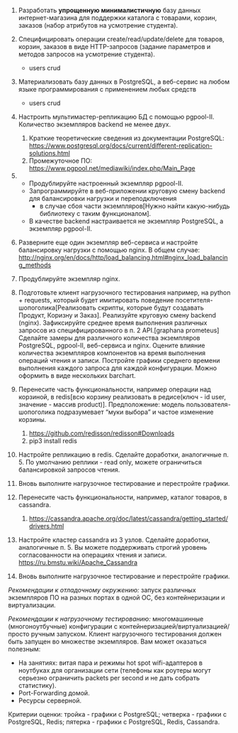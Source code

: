 1. Разработать **упрощенную минималистичную** базу данных интернет-магазина для поддержки каталога с товарами,
   корзин,
   заказов (набор атрибутов на усмотрение студента).
2. Специфицировать операции create/read/update/delete для товаров, корзин, заказов в виде HTTP-запросов (задание
   параметров и методов запросов на усмотрение студента).
    - users crud
3. Материализовать базу данных в PostgreSQL, а веб-сервис на любом языке программирования с применением любых
   средств
    - users crud
4. Настроить мультимастер-репликацию БД с помощью pgpool-II. Количество экземпляров backend не менее двух.
    1. Краткие теоретические сведения из документации
       PostgreSQL: https://www.postgresql.org/docs/current/different-replication-solutions.html
    2. Промежуточное ПО: https://www.pgpool.net/mediawiki/index.php/Main_Page

5.
    - Продублируйте настроенный экземпляр pgpool-II.
    - Запрограммируйте в веб-приложении круговую смену backend для балансировки нагрузки и переподключения
        - в случае сбоя части экземпляров[Нужно найти какую-нибудь библиотеку с таким функционалом].
    - В качестве backend настраивается не экземпляр PostgreSQL, а экземпляр pgpool-II.
6. Разверните еще один экземпляр веб-сервиса и настройте балансировку нагрузки с помощью nginx.
   В общем случае: http://nginx.org/en/docs/http/load_balancing.html#nginx_load_balancing_methods
7. Продублируйте экземпляр nginx.
8. Подготовьте клиент нагрузочного тестирования например, на python + requests, который будет имитировать поведение
   посетителя-шопоголика[Реализовать скрипты, которые будут создавать Продукт, Коризну и Заказ].
   Реализуйте круговую смену backend (nginx).
   Зафиксируйте среднее время выполнения различных запросов из специфицированного в п. 2 API.[graphana prometeus]
   Сделайте замеры для различного количества экземпляров PostgreSQL, pgpool-II, веб-сервиса и nginx.
   Оцените влияние количества экземпляров компонентов на время выполнения операций чтения и записи.
   Постройте графики среднего времени выполнения каждого запроса для каждой конфигурации. Можно оформить в виде
   нескольких barchart.
9. Перенесите часть функциональности, например операции над корзиной, в
   redis[всю корзину реализовать в редисе(ключ - id user, значение - массив product)]. Предположение: модель
   пользователя-шопоголика подразумевает “муки выбора” и частое изменение корзины.
    1. https://github.com/redisson/redisson#Downloads
    2. pip3 install redis
10. Настройте репликацию в redis. Сделайте доработки, аналогичные п. 5. По умолчанию реплики - read only, можете
    ограничиться балансировкой запросов чтения.
11. Вновь выполните нагрузочное тестирование и перестройте графики.
12. Перенесите часть функциональности, например, каталог товаров, в cassandra.
    1. https://cassandra.apache.org/doc/latest/cassandra/getting_started/drivers.html
13. Настройте кластер cassandra из 3 узлов. Сделайте доработки, аналогичные п. 5. Вы можете поддерживать строгий
    уровень
    согласованности на операциях чтения и записи. https://ru.bmstu.wiki/Apache_Cassandra
14. Вновь выполните нагрузочное тестирование и перестройте графики.

*Рекомендации к отладочному окружению:* запуск различных экземпляров ПО на разных портах в одной ОС, без контейнеризации
и виртуализации.

*Рекомендации к нагрузочному тестированию:* многомашинные (многоноутбучные) конфигурации с
контейнеризацией/виртуализацией/просто ручным запуском. Клиент нагрузочного тестирования должен быть запущен во
множестве экземпляров. Вам может оказаться полезным:

- На занятиях: витая пара и режимы hot spot wifi-адаптеров в ноутбуках для организации сети (телефоны как роутеры могут
  серьезно ограничить packets per second и не дать собрать статистику).
- Port-Forwarding домой.
- Ресурсы серверной.

Критерии оценки: тройка - графики с PostgreSQL; четверка - графики с PostgreSQL, Redis; пятерка - графики с PostgreSQL,
Redis, Cassandra.